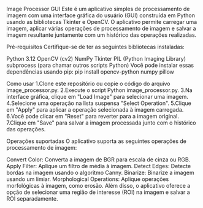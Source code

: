 Image Processor GUI
Este é um aplicativo simples de processamento de imagem com uma interface gráfica do usuário (GUI) construída em Python usando as bibliotecas Tkinter e OpenCV. O aplicativo permite carregar uma imagem, aplicar várias operações de processamento de imagem e salvar a imagem resultante juntamente com um histórico das operações realizadas.

Pré-requisitos
Certifique-se de ter as seguintes bibliotecas instaladas:

Python 3.12
OpenCV (cv2)
NumPy
Tkinter
PIL (Python Imaging Library)
subprocess (para chamar outros scripts Python)
Você pode instalar essas dependências usando pip:
pip install opencv-python numpy pillow

Como usar
1.Clone este repositório ou copie o código do arquivo image_processor.py.
2.Execute o script Python image_processor.py.
3.Na interface gráfica, clique em "Load Image" para selecionar uma imagem.
4.Selecione uma operação na lista suspensa "Select Operation".
5.Clique em "Apply" para aplicar a operação selecionada à imagem carregada.
6.Você pode clicar em "Reset" para reverter para a imagem original.
7.Clique em "Save" para salvar a imagem processada junto com o histórico das operações.

Operações suportadas
O aplicativo suporta as seguintes operações de processamento de imagem:

Convert Color: Converta a imagem de BGR para escala de cinza ou RGB.
Apply Filter: Aplique um filtro de média à imagem.
Detect Edges: Detecte bordas na imagem usando o algoritmo Canny.
Binarize: Binarize a imagem usando um limiar.
Morphological Operations: Aplique operações morfológicas à imagem, como erosão.
Além disso, o aplicativo oferece a opção de selecionar uma região de interesse (ROI) na imagem e salvar a ROI separadamente.
